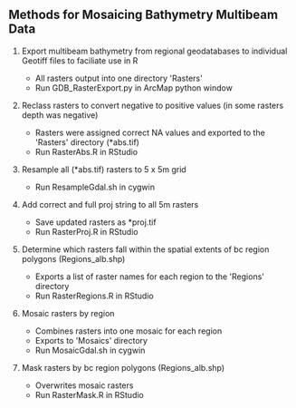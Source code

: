 Methods for Mosaicing Bathymetry Multibeam Data
------------------------------------------------

1) Export multibeam bathymetry from regional geodatabases to individual Geotiff files to faciliate use in R
   * All rasters output into one directory 'Rasters'
   * Run GDB_RasterExport.py in ArcMap python window

2) Reclass rasters to convert negative to positive values (in some rasters depth was negative)
   * Rasters were assigned correct NA values and exported to the 'Rasters' directory (*abs.tif)
   * Run RasterAbs.R in RStudio

3) Resample all (*abs.tif) rasters to 5 x 5m grid
   * Run ResampleGdal.sh in cygwin
	
5) Add correct and full proj string to all 5m rasters
   * Save updated rasters as *proj.tif
   * Run RasterProj.R in RStudio
	
4) Determine which rasters fall within the spatial extents of bc region polygons (Regions_alb.shp)
   * Exports a list of raster names for each region to the 'Regions' directory
   * Run RasterRegions.R in RStudio

5) Mosaic rasters by region
   * Combines rasters into one mosaic for each region
   * Exports to 'Mosaics' directory
   * Run MosaicGdal.sh in cygwin
	
6) Mask rasters by bc region polygons (Regions_alb.shp)
   * Overwrites mosaic rasters
   * Run RasterMask.R in RStudio